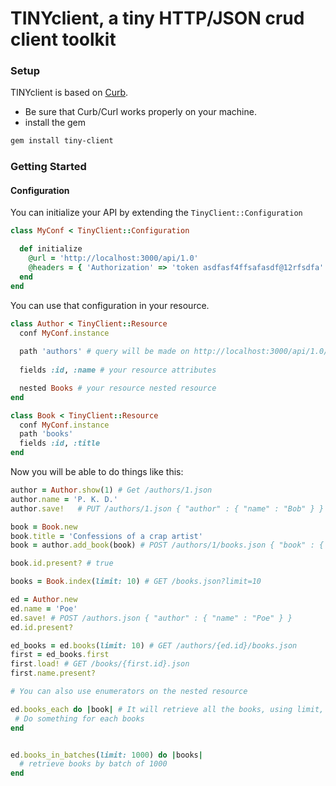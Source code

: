 # TINYclient, a tiny HTTP/JSON crud client toolkit


### Setup

TINYclient is based on [Curb](https://github.com/taf2/curb).

* Be sure that Curb/Curl works properly on your machine.
* install the gem

```sh
gem install tiny-client
```

### Getting Started


#### Configuration

You can initialize your API by extending the `TinyClient::Configuration`


```ruby
class MyConf < TinyClient::Configuration

  def initialize
    @url = 'http://localhost:3000/api/1.0'
    @headers = { 'Authorization' => 'token asdfasf4ffsafasdf@12rfsdfa' }  
  end
end

```

You can use that configuration in your resource. 


```ruby
class Author < TinyClient::Resource
  conf MyConf.instance
  
  path 'authors' # query will be made on http://localhost:3000/api/1.0/authors
  
  fields :id, :name # your resource attributes

  nested Books # your resource nested resource
end

class Book < TinyClient::Resource
  conf MyConf.instance
  path 'books'
  fields :id, :title
end
```

Now you will be able to do things like this: 

```ruby
author = Author.show(1) # Get /authors/1.json
author.name = 'P. K. D.'
author.save!   # PUT /authors/1.json { "author" : { "name" : "Bob" } }

book = Book.new
book.title = 'Confessions of a crap artist'
book = author.add_book(book) # POST /authors/1/books.json { "book" : { "title" : ".." }

book.id.present? # true

books = Book.index(limit: 10) # GET /books.json?limit=10

ed = Author.new
ed.name = 'Poe'
ed.save! # POST /authors.json { "author" : { "name" : "Poe" } }
ed.id.present?

ed_books = ed.books(limit: 10) # GET /authors/{ed.id}/books.json
first = ed_books.first
first.load! # GET /books/{first.id}.json
first.name.present?

# You can also use enumerators on the nested resource

ed.books_each do |book| # It will retrieve all the books, using limit, and offset query params to query the server in batch
 # Do something for each books
end


ed.books_in_batches(limit: 1000) do |books|
  # retrieve books by batch of 1000
end

```



